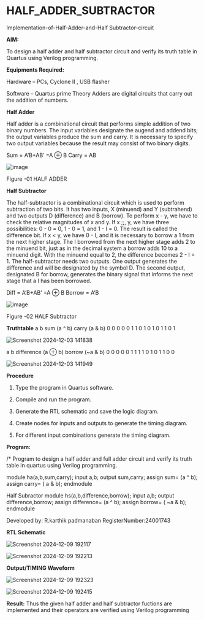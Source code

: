 # HALF_ADDER_SUBTRACTOR

Implementation-of-Half-Adder-and-Half Subtractor-circuit

**AIM:**

To design a half adder and half subtractor circuit and verify its truth table in Quartus using Verilog programming.

**Equipments Required:**

Hardware – PCs, Cyclone II , USB flasher 

Software – Quartus prime Theory Adders are digital circuits that carry out the addition of numbers.

**Half Adder**

Half adder is a combinational circuit that performs simple addition of two binary numbers. The input variables designate the augend and addend bits; the output variables produce the sum and carry. It is necessary to specify two output variables because the result may consist of two binary digits.

Sum = A’B+AB’ =A ⊕ B Carry = AB

![image](https://github.com/naavaneetha/HALF_ADDER_SUBTRACTOR/assets/154305477/bd4a0b2c-cdbc-4184-ab08-81578f121e1f)


Figure -01 HALF ADDER

**Half Subtractor**

The half-subtractor is a combinational circuit which is used to perform subtraction of two bits. It has two inputs, X (minuend) and Y (subtrahend) and two outputs D (difference) and B (borrow). To perform x - y, we have to check the relative magnitudes of x and y. If x ;;, y, we have three possibilities: 0 - 0 = 0, 1 - 0 = 1, and 1 - I = 0. The result is called the difference bit. If x < y, we have 0 - I, and it is necessary to borrow a 1 from the next higher stage. The I borrowed from the next higher stage adds 2 to the minuend bit, just as in the decimal system a borrow adds 10 to a minuend digit. With the minuend equal to 2, the difference becomes 2 - I = 1. The half-subtractor needs two outputs. One output generates the difference and will be designated by the symbol D. The second output, designated B for borrow, generates the binary signal that informs the next stage that a I has been borrowed. 

Diff = A’B+AB’ =A ⊕ B
Borrow = A’B

 ![image](https://github.com/naavaneetha/HALF_ADDER_SUBTRACTOR/assets/154305477/d76b099c-513f-4e7c-843a-e2fd028a531a)

Figure -02 HALF Subtractor

**Truthtable**
 a b sum (a ^ b) carry (a & b) 0 0 0 0 0 1 1 0 1 0 1 0 1 1 0 1

 ![Screenshot 2024-12-03 141838](https://github.com/user-attachments/assets/3793c770-6e20-4e48-bedc-14c5265f1446)

 a b difference (a ⊕ b) borrow (~a & b) 0 0 0 0 0 1 1 1 1 0 1 0 1 1 0 0 

 ![Screenshot 2024-12-03 141949](https://github.com/user-attachments/assets/a065f49d-6cba-44fa-97e5-fe718cb34d59)



**Procedure**

1.	Type the program in Quartus software.

2.	Compile and run the program.

3.	Generate the RTL schematic and save the logic diagram.

4.	Create nodes for inputs and outputs to generate the timing diagram.

5.	For different input combinations generate the timing diagram.


**Program:**

/* Program to design a half adder and full adder circuit and verify its truth table in quartus using Verilog programming.

 module ha(a,b,sum,carry);
 input a,b;
 output sum,carry;
 assign sum= (a ^ b);
 assign carry= ( a & b);
 endmodule
 
 Half Subractor
 module hs(a,b,difference,borrow);
 input a,b;
 output difference,borrow;
 assign difference= (a ^ b);
 assign borrow= ( ~a & b);
 endmodule

Developed by: R.karthik padmanaban
RegisterNumber:24001743

**RTL Schematic**

![Screenshot 2024-12-09 192117](https://github.com/user-attachments/assets/909424c3-d529-47d4-8ecc-27624949a2f3)

![Screenshot 2024-12-09 192213](https://github.com/user-attachments/assets/7771b045-5e33-4db7-921c-91321e713f7f)


**Output/TIMING Waveform**

![Screenshot 2024-12-09 192323](https://github.com/user-attachments/assets/8c84f611-6fb6-4b07-968e-40f7e09954a0)

![Screenshot 2024-12-09 192415](https://github.com/user-attachments/assets/b395f2da-1cc3-442e-9d4b-a240d32666ad)


**Result:**
 Thus the given half adder and half subtractor fuctions are implemented and their operators are verified using Verilog programming

